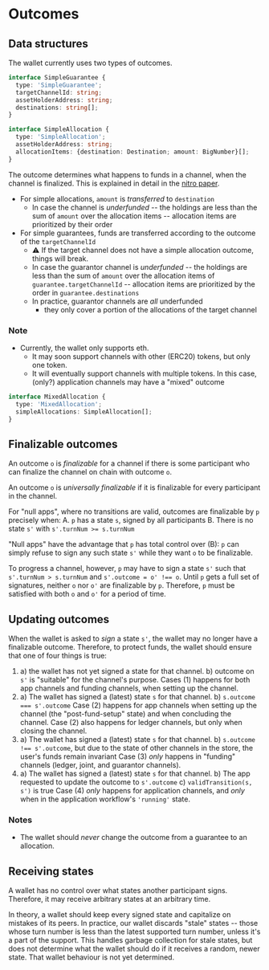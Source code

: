 # Outcomes

## Data structures

The wallet currently uses two types of outcomes.

```typescript
interface SimpleGuarantee {
  type: 'SimpleGuarantee';
  targetChannelId: string;
  assetHolderAddress: string;
  destinations: string[];
}

interface SimpleAllocation {
  type: 'SimpleAllocation';
  assetHolderAddress: string;
  allocationItems: {destination: Destination; amount: BigNumber}[];
}
```

The outcome determines what happens to funds in a channel, when the channel is finalized.
This is explained in detail in the [nitro paper](https://magmo.com/nitro-protocol.pdf).

- For simple allocations, `amount` is _transferred_ to `destination`
  - In case the channel is _underfunded_ -- the holdings are less than the sum of `amount` over the allocation items -- allocation items are prioritized by their order
- For simple guarantees, funds are transferred according to the outcome of the `targetChannelId`
  - :warning: If the target channel does not have a simple allocation outcome, things will break.
  - In case the guarantor channel is _underfunded_ -- the holdings are less than the sum of `amount` over the allocation items of `guarantee.targetChannelId` -- allocation items are prioritized by the order in `guarantee.destinations`
  - In practice, guarantor channels are _all_ underfunded
    - they only cover a portion of the allocations of the target channel

### Note

- Currently, the wallet only supports eth.
  - It may soon support channels with other (ERC20) tokens, but only one token.
  - It will eventually support channels with multiple tokens. In this case, (only?) application channels may have a "mixed" outcome

```typescript
interface MixedAllocation {
  type: 'MixedAllocation';
  simpleAllocations: SimpleAllocation[];
}
```

## Finalizable outcomes

An outcome `o` is _finalizable_ for a channel if there is some participant who can finalize the channel on chain with outcome `o`.

An outcome `o` is _universally finalizable_ if it is finalizable for every participant in the channel.

For "null apps", where no transitions are valid, outcomes are finalizable by `p` precisely when:
A. `p` has a state `s`, signed by all participants
B. There is no state `s'` with `s'.turnNum >= s.turnNum`

"Null apps" have the advantage that `p` has total control over (B): `p` can simply refuse to sign any such state `s'` while they want `o` to be finalizable.

To progress a channel, however, `p` may have to sign a state `s'` such that `s'.turnNum > s.turnNum` and `s'.outcome = o' !== o`.
Until `p` gets a full set of signatures, neither `o` nor `o'` are finalizable by `p`.
Therefore, `p` must be satisfied with both `o` and `o'` for a period of time.

## Updating outcomes

When the wallet is asked to _sign_ a state `s'`, the wallet may no longer have a finalizable outcome.
Therefore, to protect funds, the wallet should ensure that one of four things is true:

1. a) the wallet has not yet signed a state for that channel.
   b) outcome on `s'` is "suitable" for the channel's purpose.
   Cases (1) happens for both app channels and funding channels, when setting up the channel.
2. a) The wallet has signed a (latest) state `s` for that channel.
   b) `s.outcome === s'.outcome`
   Case (2) happens for app channels when setting up the channel (the "post-fund-setup" state) and when concluding the channel.
   Case (2) also happens for ledger channels, but only when closing the channel.
3. a) The wallet has signed a (latest) state `s` for that channel.
   b) `s.outcome !== s'.outcome`, but due to the state of other channels in the store, the user's funds remain invariant
   Case (3) _only_ happens in "funding" channels (ledger, joint, and guarantor channels).
4. a) The wallet has signed a (latest) state `s` for that channel.
   b) The app requested to update the outcome to `s'.outcome`
   c) `validTransition(s, s')` is true
   Case (4) _only_ happens for application channels, and _only_ when in the application workflow's `'running'` state.

### Notes

- The wallet should _never_ change the outcome from a guarantee to an allocation.

## Receiving states

A wallet has no control over what states another participant signs.
Therefore, it may receive arbitrary states at an arbitrary time.

In theory, a wallet should keep every signed state and capitalize on mistakes of its peers.
In practice, our wallet discards "stale" states -- those whose turn number is less than the latest supported turn number, unless it's a part of the support.
This handles garbage collection for stale states, but does not determine what the wallet should do if it receives a random, newer state.
That wallet behaviour is not yet determined.
